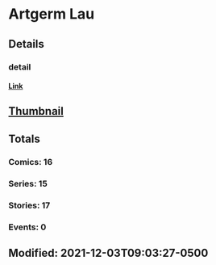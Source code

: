 # Artgerm  Lau 
## Details
### detail
#### [Link](http://marvel.com/comics/creators/13090/artgerm_lau?utm_campaign=apiRef&utm_source=225578a89fc76f3d20fbffda5d17a88d)
## [Thumbnail](http://i.annihil.us/u/prod/marvel/i/mg/b/40/image_not_available.jpg)
## Totals
### Comics: 16
### Series: 15
### Stories: 17
### Events: 0
## Modified: 2021-12-03T09:03:27-0500